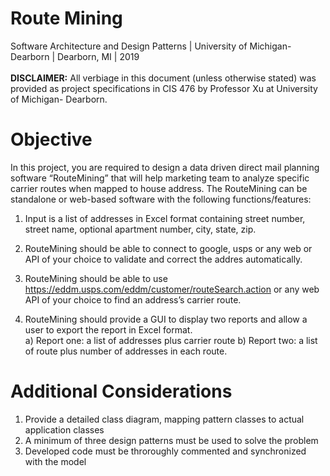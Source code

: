 # Route Mining
Software Architecture and Design Patterns | University of Michigan-Dearborn | Dearborn, MI | 2019 </br>
</BR>
<b>DISCLAIMER:</b> All verbiage in this document (unless otherwise stated) was provided as project specifications in CIS 476 by Professor Xu at University of Michigan- Dearborn.

# Objective
  In this project, you are required to design a data driven direct mail planning software “RouteMining” that will help marketing team to     analyze specific carrier routes when mapped to house address. 
  The RouteMining can be standalone or web-based software with the following functions/features:</br> 
  1) Input is a list of addresses in Excel format containing street number, street name, optional apartment number, city, state, zip.</br>
  
  2) RouteMining should be able to connect to google, usps or any web or API of your choice to validate and correct the addres
      automatically. <br/>
      
  3) RouteMining should be able to use https://eddm.usps.com/eddm/customer/routeSearch.action or any web API of
     your choice to find an address’s carrier route. </br>
     
  4) RouteMining should provide a GUI to display two reports and allow a user to export the report in Excel format.</br>
     a) Report one: a list of addresses plus carrier route
     b) Report two: a list of route plus number of addresses in each route.
     
 # Additional Considerations
  1) Provide a detailed class diagram, mapping pattern classes to actual application classes
  2) A minimum of three design patterns must be used to solve the problem
  3) Developed code must be throroughly commented and synchronized with the model
